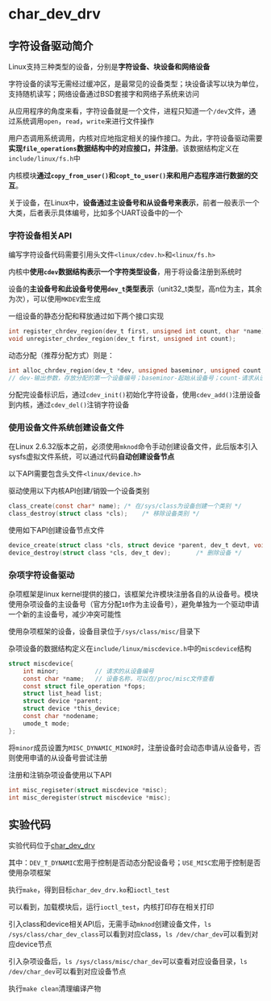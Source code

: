 # char_dev_drv

## 字符设备驱动简介

Linux支持三种类型的设备，分别是**字符设备、块设备和网络设备**

字符设备的读写无需经过缓冲区，是最常见的设备类型；块设备读写以块为单位，支持随机读写；网络设备通过BSD套接字和网络子系统来访问

从应用程序的角度来看，字符设备就是一个文件，进程只知道一个`/dev`文件，通过系统调用`open`，`read`，`write`来进行文件操作

用户态调用系统调用，内核对应地指定相关的操作接口。为此，字符设备驱动需要**实现`file_operations`数据结构中的对应接口，并注册**。该数据结构定义在`include/linux/fs.h`中

内核模块**通过`copy_from_user()`和`copt_to_user()`来和用户态程序进行数据的交互**。

关于设备，在Linux中，**设备通过主设备号和从设备号来表示**，前者一般表示一个大类，后者表示具体编号，比如多个UART设备中的一个

### 字符设备相关API

编写字符设备代码需要引用头文件`<linux/cdev.h>`和`<linux/fs.h>`

内核中**使用`cdev`数据结构表示一个字符类型设备**，用于将设备注册到系统时

设备的**主设备号和此设备号使用`dev_t`类型表示**（unit32_t类型，高n位为主，其余为次），可以使用`MKDEV`宏生成

一组设备的静态分配和释放通过如下两个接口实现

```c
int register_chrdev_region(dev_t first, unsigned int count, char *name);
void unregister_chrdev_region(dev_t first, unsigned int count);
```

动态分配（推荐分配方式）则是：

```c
int alloc_chrdev_region(dev_t *dev, unsigned baseminor, unsigned count, const char *name);
// dev-输出参数，存放分配的第一个设备编号；baseminor-起始从设备号；count-请求从设备数量；name-关联的设备or驱动名称
```

分配完设备标识后，通过`cdev_init()`初始化字符设备，使用`cdev_add()`注册设备到内核，通过`cdev_del()`注销字符设备

### 使用设备文件系统创建设备文件

在Linux 2.6.32版本之前，必须使用`mknod`命令手动创建设备文件，此后版本引入sysfs虚拟文件系统，可以通过代码**自动创建设备节点**

以下API需要包含头文件`<linux/device.h>`

驱动使用以下内核API创建/销毁一个设备类别

```c
class_create(const char* name); /* 在/sys/class为设备创建一个类别 */
class_destroy(struct class *cls);    /* 移除设备类别 */
```

使用如下API创建设备节点文件

```c
device_create(struct class *cls, struct device *parent, dev_t devt, void *drvdata, const char *fmt, ...);        /* 在/dev/目录下创建设备文件 */
device_destroy(struct class *cls, dev_t dev);       /* 删除设备 */
```

### 杂项字符设备驱动

杂项框架是linux kernel提供的接口，该框架允许模块注册各自的从设备号。模块使用杂项设备的主设备号（官方分配`10`作为主设备号），避免单独为一个驱动申请一个新的主设备号，减少冲突可能性

使用杂项框架的设备，设备目录位于`/sys/class/misc/`目录下

杂项设备的数据结构定义在`include/linux/miscdevice.h`中的`miscdevice`结构

```c
struct miscdevice{
    int minor;          // 请求的从设备编号
    const char *name;   // 设备名称，可以在/proc/misc文件查看
    const struct file_operation *fops;
    struct list_head list;
    struct device *parent;
    struct device *this_device;
    const char *nodename;
    umode_t mode;
};
```

将`minor`成员设置为`MISC_DYNAMIC_MINOR`时，注册设备时会动态申请从设备号，否则使用申请的从设备号尝试注册

注册和注销杂项设备使用以下API

```c
int misc_regiseter(struct miscdevice *misc);
int misc_deregister(struct miscdevice *misc);
```

## 实验代码

实验代码位于[char_dev_drv](../../code/examples/02_char_dev_drv/)

其中：`DEV_T_DYNAMIC`宏用于控制是否动态分配设备号；`USE_MISC`宏用于控制是否使用杂项框架

执行`make`，得到目标`char_dev_drv.ko`和`ioctl_test`

可以看到，加载模块后，运行`ioctl_test`，内核打印存在相关打印

引入class和device相关API后，无需手动`mknod`创建设备文件，`ls /sys/class/char_dev_class`可以看到对应class，`ls /dev/char_dev`可以看到对应device节点

引入杂项设备后，`ls /sys/class/misc/char_dev`可以查看对应设备目录，`ls /dev/char_dev`可以看到对应设备节点

执行`make clean`清理编译产物